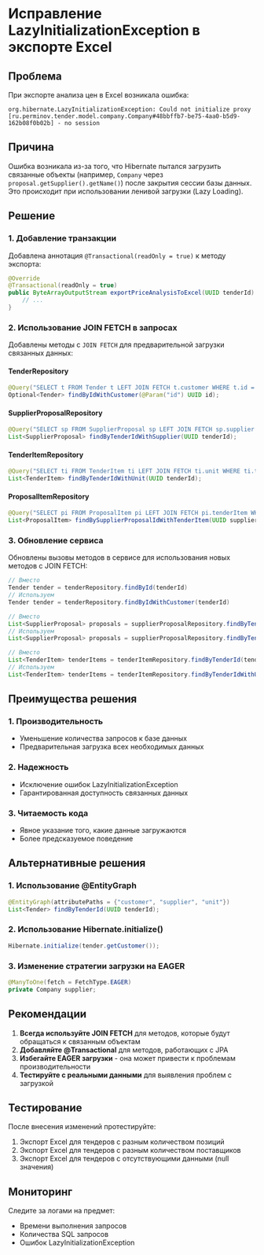# Исправление LazyInitializationException в экспорте Excel

## Проблема

При экспорте анализа цен в Excel возникала ошибка:
```
org.hibernate.LazyInitializationException: Could not initialize proxy [ru.perminov.tender.model.company.Company#48bbffb7-be75-4aa0-b5d9-162b08f0b02b] - no session
```

## Причина

Ошибка возникала из-за того, что Hibernate пытался загрузить связанные объекты (например, `Company` через `proposal.getSupplier().getName()`) после закрытия сессии базы данных. Это происходит при использовании ленивой загрузки (Lazy Loading).

## Решение

### 1. Добавление транзакции

Добавлена аннотация `@Transactional(readOnly = true)` к методу экспорта:

```java
@Override
@Transactional(readOnly = true)
public ByteArrayOutputStream exportPriceAnalysisToExcel(UUID tenderId) {
    // ...
}
```

### 2. Использование JOIN FETCH в запросах

Добавлены методы с `JOIN FETCH` для предварительной загрузки связанных данных:

#### TenderRepository
```java
@Query("SELECT t FROM Tender t LEFT JOIN FETCH t.customer WHERE t.id = :id")
Optional<Tender> findByIdWithCustomer(@Param("id") UUID id);
```

#### SupplierProposalRepository
```java
@Query("SELECT sp FROM SupplierProposal sp LEFT JOIN FETCH sp.supplier WHERE sp.tender.id = :tenderId")
List<SupplierProposal> findByTenderIdWithSupplier(UUID tenderId);
```

#### TenderItemRepository
```java
@Query("SELECT ti FROM TenderItem ti LEFT JOIN FETCH ti.unit WHERE ti.tender.id = :tenderId")
List<TenderItem> findByTenderIdWithUnit(UUID tenderId);
```

#### ProposalItemRepository
```java
@Query("SELECT pi FROM ProposalItem pi LEFT JOIN FETCH pi.tenderItem WHERE pi.supplierProposal.id = :supplierProposalId")
List<ProposalItem> findBySupplierProposalIdWithTenderItem(UUID supplierProposalId);
```

### 3. Обновление сервиса

Обновлены вызовы методов в сервисе для использования новых методов с JOIN FETCH:

```java
// Вместо
Tender tender = tenderRepository.findById(tenderId)
// Используем
Tender tender = tenderRepository.findByIdWithCustomer(tenderId)

// Вместо
List<SupplierProposal> proposals = supplierProposalRepository.findByTenderId(tenderId)
// Используем
List<SupplierProposal> proposals = supplierProposalRepository.findByTenderIdWithSupplier(tenderId)

// Вместо
List<TenderItem> tenderItems = tenderItemRepository.findByTenderId(tenderId)
// Используем
List<TenderItem> tenderItems = tenderItemRepository.findByTenderIdWithUnit(tenderId)
```

## Преимущества решения

### 1. Производительность
- Уменьшение количества запросов к базе данных
- Предварительная загрузка всех необходимых данных

### 2. Надежность
- Исключение ошибок LazyInitializationException
- Гарантированная доступность связанных данных

### 3. Читаемость кода
- Явное указание того, какие данные загружаются
- Более предсказуемое поведение

## Альтернативные решения

### 1. Использование @EntityGraph
```java
@EntityGraph(attributePaths = {"customer", "supplier", "unit"})
List<Tender> findByTenderId(UUID tenderId);
```

### 2. Использование Hibernate.initialize()
```java
Hibernate.initialize(tender.getCustomer());
```

### 3. Изменение стратегии загрузки на EAGER
```java
@ManyToOne(fetch = FetchType.EAGER)
private Company supplier;
```

## Рекомендации

1. **Всегда используйте JOIN FETCH** для методов, которые будут обращаться к связанным объектам
2. **Добавляйте @Transactional** для методов, работающих с JPA
3. **Избегайте EAGER загрузки** - она может привести к проблемам производительности
4. **Тестируйте с реальными данными** для выявления проблем с загрузкой

## Тестирование

После внесения изменений протестируйте:

1. Экспорт Excel для тендеров с разным количеством позиций
2. Экспорт Excel для тендеров с разным количеством поставщиков
3. Экспорт Excel для тендеров с отсутствующими данными (null значения)

## Мониторинг

Следите за логами на предмет:
- Времени выполнения запросов
- Количества SQL запросов
- Ошибок LazyInitializationException
